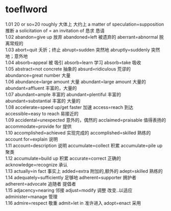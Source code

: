 # toeflword
1.01 20 or so=20 roughly 大体上 大约上 a matter of speculation=supposition 推断 a solicitation of = an invitation of 恳求 恳请\
1.02 abandon=give up 放弃 abandoned=left 被遗弃的 aberrant=abnormal 脱离常规的\
1.03 abort=quit 夭折；终止   abrupt=sudden 突然地  abruptly=suddenly 突然地；意外地\
1.04 absorb=appeal 被 吸引 absorb=learn 学习  absorb=take 吸收\
1.05 abstract=not concrete 抽象的 absurd=ridiculous 荒谬的 abundance=great number 大量\
1.06 abundance=large amount 大量  abundant=large amount 大量的 abundant=affluent 丰富的，大量的\
1.07 abundant=ample 丰富的  abundant=plentiful 丰富的 abundant=substantial 丰富的 大量的\
1.08 accelerate=speed up/get faster 加速 access=reach 到达  accessible=easy to reach 易接近的\
1.09 accidental=unexpected 意外的，偶然的 acclaimed=praisable 值得表扬的 accommodate=provide for 提供\
1.10 accomplished=achieved 实现完成的 accomplished=skilled 熟练的 account for=explain 说明\
1.11 account=description 说明 accumulate=collect 积累 accumulate=pile up 聚类\
1.12 accumulate=build up 积累 accurate=correct 正确的 acknowledge=recognize 承认\
1.13 actually=in fact 事实上 added=extra 附加的,额外的 adept=skilled 熟练的\
1.14 adequately=sufficiently 足够地 adherent=supporter 拥护者 adherent=advocate 追随者 提倡者\
1.15 adjacency=nearing 邻接 adjust=modify 调整 改变..以适应 administer=manage 管理\
1.16 admire=respect 敬重 admit=let in 准许进入 adopt=enact 采用
